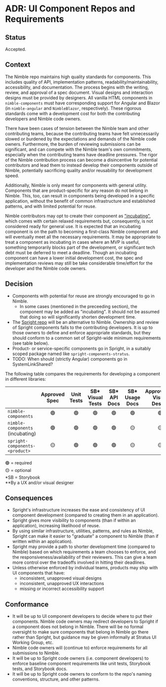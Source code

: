 # ADR: UI Component Repos and Requirements

## Status

<!--
A decision is considered proposed while in PR, and accepted once it is
committed. -->

Accepted.

## Context

<!--
This section describes the forces at play, including technological, political,
social, and project local. These forces are probably in tension, and should be
called out as such. The language in this section is value-neutral. It is simply
describing facts.
-->
The Nimble repo maintains high quality standards for components. This includes quality of API, implementation patterns, readability/maintainability, accessibility, and documentation. The process begins with the writing, review, and approval of a spec document. Visual designs and interaction designs must be provided by designers. All vanilla HTML components in `nimble-components` must have corresponding support for Angular and Blazor (in `nimble-angular` and `NimbleBlazor`, respectively). These rigorous standards come with a development cost for both the contributing developers and Nimble code owners.

There have been cases of tension between the Nimble team and other contributing teams, because the contributing teams have felt unnecessarily slowed or burdened by the expectations and demands of the Nimble code owners. Furthermore, the burden of reviewing submissions can be significant, and can compete with the Nimble team's own commitments, especially when the contributing teams have deadline pressures. The rigor of the Nimble contribution process can become a disincentive for potential contributors and lead them to instead develop their components outside of Nimble, potentially sacrificing quality and/or reusability for development speed.

Additionally, Nimble is only meant for components with general utility. Components that are product-specific for any reason do not belong in Nimble. This, too, can result in components being developed in a specific application, without the benefit of common infrastructure and established patterns, and with limited potential for reuse.

Nimble contributors may opt to create their component as ["incubating"](https://github.com/ni/nimble/blob/a9ba0b6027479fe1cc2267f11957caa329910dfc/packages/nimble-components/CONTRIBUTING.md#marking-a-component-as-incubating), which comes with certain relaxed requirements but, consequently, is not considered ready for general use. It is expected that an incubating component is on the path to becoming a first-class Nimble component and will eventually meet all the necessary requirements. It may be appropriate to treat a component as incubating in cases where an MVP is useful, something temporarily blocks part of the development, or significant tech debt must be deferred to meet a deadline. Though an incubating component can have a lower initial development cost, the spec and implementation reviews may still be take considerable time/effort for the developer and the Nimble code owners.

## Decision

- Components with potential for reuse are strongly encouraged to go in Nimble.
    - In some cases (mentioned in the preceeding section), the component may be added as "incubating". It should not be assumed that doing so will significantly shorten development time.
- The [Spright repo](https://github.com/ni/spright) will be an alternative to Nimble. Ownership and review of Spright components falls to the contributing developers. It is up to those owners to define and enforce appropriate standards, but they should conform to a common set of Spright-wide minimum requirements (see table below).
- Product- or service-specific components go in Spright, in a suitably scoped package named like `spright-components-stratus`.
- TODO: When should (strictly Angular) components go in SystemLinkShared?

The following table compares the requirements for developing a component in different libraries: 

|                            | Approved Spec | Unit Tests | SB* Visual Tests | SB* API Docs | SB* Usage Docs | Approved** Visual Design | Approved** UX Design | Angular/Blazor Support | Proper a11y | Minimal Tech Debt | Mobile Support | 
| ---------------------------------- | :-----------: | :--------: | :--------------: | :----------: | :------------: | :----------------------: | :------------------: | :--------------------: | :---------: | :---------------: | :------------: |
| `nimble-components`                | 🟢           | 🟢        | 🟢               | 🟢           | 🟢            | 🟢                       | 🟢                  | 🟢                     | 🟢         | 🟢               | 🟡
| `nimble-components` (incubating)   | 🟢           | 🟢        | 🟢               | 🟢           | 🟡            | 🟡                       | 🟡                  | 🟡                     | 🟡         | 🟡               | 🟡
| `spright-components-<product>`     | 🟡           | 🟢        | 🟢               | 🟢           | 🟡            | 🟡                       | 🟡                  | 🟡                     | 🟡         | 🟡               | 🟡

🟢 = required\
🟡 = optional\
*SB = Storybook\
**By a UX and/or visual designer


## Consequences

<!--
This section describes the resulting context, after applying the decision. All
consequences should be listed here, not just the "positive" ones. A particular
decision may have positive, negative, and neutral consequences, but all of them
affect the team and project in the future.
-->
- Spright's infrastructure increases the ease and consistency of UI component development (compared to creating them in an application).
- Spright gives more visibility to components (than if within an application), increasing likelihood of reuse.
- By using similar infrastructure, utilities, patterns, and rules as Nimble, Spright can make it easier to "graduate" a component to Nimble (than if written within an application).
- Spright may provide a path to shorter development time (compared to Nimble) based on which requirements a team chooses to enforce, and the responsiveness/availability of their reviewers. This can give a team more control over the tradeoffs involved in hitting their deadlines.
- Unless otherwise enforced by individual teams, products may ship with UI components that have:
    - inconsistent, unapproved visual designs
    - inconsistent, unapproved UX interactions
    - missing or incorrect accessibility support


## Conformance

<!--
This section describes the mechanisms that will be instituted to drive
compliance with the decision. Mechanisms can be automated or manual. Part of the
consideration for conformance should be the need for exceptions, the benefit of
prevention versus detection, and the efficacy of automated versus manual
processes compared to the cost of automation.
-->
- It will be up to UI component developers to decide where to put their components. Nimble code owners may redirect developers to Spright if a component does not belong in Nimble. There will be no formal oversight to make sure components that belong in Nimble go there rather than Spright, but guidance may be given informally at Stratus UI Working Group, etc.
- Nimble code owners will (continue to) enforce requirements for all submissions to Nimble.
- It will be up to Spright code owners (i.e. component developers) to enforce baseline component requirements like unit tests, Storybook tests, and Storybook docs.
- It will be up to Spright code owners to conform to the repo's naming conventions, structure, and other patterns.
